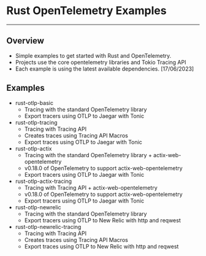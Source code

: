 # Rust OpenTelemetry Examples
---
## Overview
 - Simple examples to get started with Rust and OpenTelemetry. 
 - Projects use the core opentelemetry libraries and Tokio Tracing API 
 - Each example is using the latest available dependencies. [17/06/2023] 

## Examples
- rust-otlp-basic
    - Tracing with the standard OpenTelemetry library
    - Export tracers using OTLP to Jaegar with Tonic
- rust-otlp-tracing
    - Tracing with Tracing API
    - Creates traces using Tracing API Macros
    - Export traces using OTLP to Jaegar with Tonic
- rust-otlp-actix
    - Tracing with the standard OpenTelemetry library + actix-web-opentelemetry
    - v0.18.0 of OpenTelemetry to support actix-web-opentelemetry
    - Export tracers using OTLP to Jaegar with Tonic
- rust-otlp-actix-tracing
    - Tracing with Tracing API + actix-web-opentelemetry
    - v0.18.0 of OpenTelemetry to support actix-web-opentelemetry
    - Export tracers using OTLP to Jaegar with Tonic
- rust-otlp-newrelic
    - Tracing with the standard OpenTelemetry library
    - Export tracers using OTLP to New Relic with http and reqwest
- rust-otlp-newrelic-tracing
    - Tracing with Tracing API
    - Creates traces using Tracing API Macros
    - Export traces using OTLP to New Relic with http and reqwest
